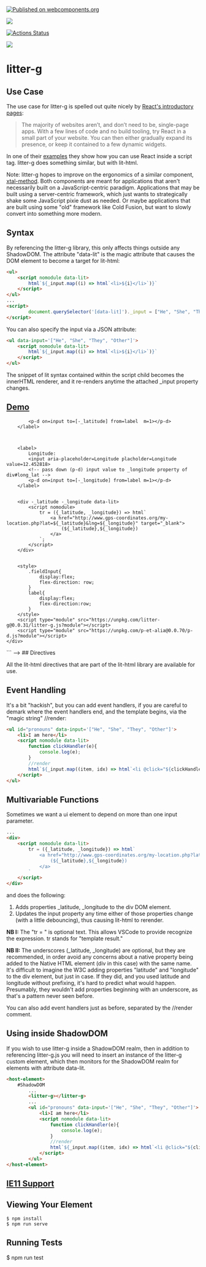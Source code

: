 [![Published on webcomponents.org](https://img.shields.io/badge/webcomponents.org-published-blue.svg)](https://www.webcomponents.org/element/litter-g)

<a href="https://nodei.co/npm/litter-g/"><img src="https://nodei.co/npm/litter-g.png"></a>

[![Actions Status](https://github.com/bahrus/p-et-alia/workflows/CI/badge.svg)](https://github.com/bahrus/p-et-alia/actions?query=workflow%3ACI)


<img src="https://badgen.net/bundlephobia/minzip/litter-g">

# litter-g

## Use Case

The use case for litter-g is spelled out quite nicely by [React's introductory pages](https://reactjs.org/docs/add-react-to-a-website.html):

>The majority of websites aren’t, and don’t need to be, single-page apps. With a few lines of code and no build tooling, try React in a small part of your website. You can then either gradually expand its presence, or keep it contained to a few dynamic widgets.

In one of their [examples](https://raw.githubusercontent.com/reactjs/reactjs.org/master/static/html/single-file-example.html) they show how you can use React inside a script tag.  litter-g does something similar, but with lit-html.

Note:  litter-g hopes to improve on the ergonomics of a similar component, [xtal-method](https://www.webcomponents.org/element/xtal-method).  Both components are meant for applications that aren't necessarily built on a JavaScript-centric paradigm.  Applications that may be built using a server-centric framework, which just wants to strategically shake some JavaScript pixie dust as needed.  Or maybe applications that are built using some "old" framework like Cold Fusion, but want to slowly convert into something more modern. 

## Syntax

By referencing the litter-g library, this only affects things outside any ShadowDOM.  The attribute "data-lit" is the magic attribute that causes the DOM element to become a target for lit-html:


```html
<ul>
    <script nomodule data-lit>
        html`${_input.map((i) => html`<li>${i}</li>`)}`
    </script>
</ul>
...
<script>
        document.querySelector('[data-lit]')._input = ["He", "She", "They", "Other"];
</script>
```

You can also specify the input via a JSON attribute:

```html
<ul data-input='["He", "She", "They", "Other"]'>
    <script nomodule data-lit>
        html`${_input.map((i) => html`<li>${i}</li>`)}`
    </script>
</ul>
```

The snippet of lit syntax contained within the script child becomes the innerHTML renderer, and it re-renders anytime the attached  _input property changes. 

## [Demo](https://jsfiddle.net/bahrus/ma2y8ev0/4/)

<!--
```
<custom-element-demo>
  <template>
    <div>
        <ul data-lit data-input='["He", "She", "They", "Ze"]'>
                <script nomodule>
                    html`${_input.map((i) => html`<li>${i}</li>`)}`
                </script>
        </ul>

        <label>
            Latitude:
            <input aria-placeholder=Latitude placeholder=Latitude value=41.903878>
            <!-- pass down (p-d) input value to _latitude property of div-->
            <p-d on=input to=[-_latitude] from=label  m=1></p-d>
        </label>
        
        

        <label>
            Longitude:
            <input aria-placeholder=Longitude placholder=Longitude value=12.452818>
            <!-- pass down (p-d) input value to _longitude property of div#long_lat -->
            <p-d on=input to=[-_longitude] from=label m=1></p-d>
        </label>

        
        <div -_latitude -_longitude data-lit>
            <script nomodule>
                tr = ({_latitude, _longitude}) => html`
                    <a href="http://www.gps-coordinates.org/my-location.php?lat=${_latitude}&lng=${_longitude}" target="_blank">
                        (${_latitude},${_longitude})
                    </a> 
                `;
            </script>
        </div>


        <style>
            .fieldInput{
                display:flex;
                flex-direction: row;
            }
            label{
                display:flex;
                flex-direction:row;
            }
        </style>
        <script type="module" src="https://unpkg.com/litter-g@0.0.31/litter-g.js?module"></script>
        <script type="module" src="https://unpkg.com/p-et-alia@0.0.70/p-d.js?module"></script>
    </div>
  </template>
</custom-element-demo>
```
-->
## Directives

All the lit-html directives that are part of the lit-html library are available for use.

## Event Handling

It's a bit "hackish", but you can add event handlers, if you are careful to demark where the event handlers end, and the template begins, via the "magic string" //render:

```html
<ul id="pronouns" data-input='["He", "She", "They", "Other"]'>
    <li>I am here</li>
    <script nomodule data-lit>
        function clickHandler(e){
            console.log(e);
        }
        //render
        html`${_input.map((item, idx) => html`<li @click="${clickHandler}" id="li_${idx}">${item}</li>`)}`
    </script>
</ul>
```

## Multivariable Functions

Sometimes we want a ui element to depend on more than one input parameter.  

```html
...
<div>
    <script nomodule data-lit>
        tr = ({_latitude, _longitude}) => html`
            <a href="http://www.gps-coordinates.org/my-location.php?lat=${_latitude}&lng=${_longitude}" target="_blank">
                (${_latitude},${_longitude})
            </a> 
        `
    </script>
</div>
```

and does the following:

1)  Adds properties _latitude, _longitude to the div DOM element.   
2)  Updates the input property any time either of those properties change (with a little debouncing), thus causing lit-html to rerender.

**NB I:** The "tr = " is optional text.  This allows VSCode to provide recognize the expression.  tr stands for "template result."

**NB II:** The underscores (_latitude, _longitude) are optional, but they are recommended, in order avoid any concerns about a native property being added to the Native HTML element (div in this case) with the same name.  It's difficult to imagine the W3C adding properties "latitude" and "longitude" to the div element, but just in case.  If they did, and you used latitude and longitude without prefixing, it's hard to predict what would happen.  Presumably, they wouldn't add properties beginning with an underscore, as that's a pattern never seen before.

You can also add event handlers just as before, separated by the //render comment.

## Using inside ShadowDOM

If you wish to use litter-g inside a ShadowDOM realm, then in addition to referencing litter-g.js you will need to insert an instance of the litter-g custom element, which then monitors for the ShadowDOM realm for elements with attribute data-lit.

```html
<host-element>
    #ShadowDOM
        ...
        <litter-g></litter-g>
        ...
        <ul id="pronouns" data-input='["He", "She", "They", "Other"]'>
            <li>I am here</li>
            <script nomodule data-lit>
                function clickHandler(e){
                    console.log(e);
                }
                //render
                html`${_input.map((item, idx) => html`<li @click="${clickHandler}" id="li_${idx}">${item}</li>`)}`
            </script>
        </ul>
</host-element>
```

##   [IE11 Support](https://youtu.be/YVi6ZYzD_Gc?t=275) 

## Viewing Your Element

```
$ npm install
$ npm run serve
```

## Running Tests

$ npm run test